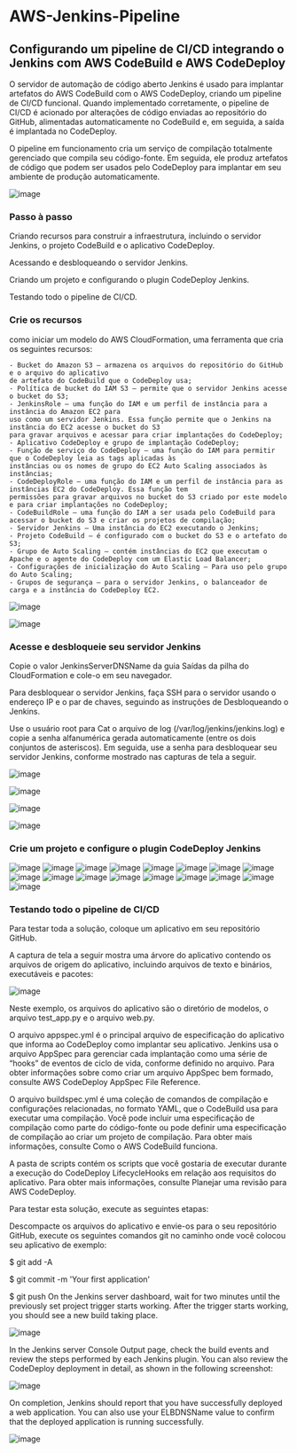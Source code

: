 # AWS-Jenkins-Pipeline

## Configurando um pipeline de CI/CD integrando o Jenkins com AWS CodeBuild e AWS CodeDeploy 
 
O servidor de automação de código aberto Jenkins é usado para implantar artefatos do AWS CodeBuild com o AWS CodeDeploy, criando um pipeline de CI/CD funcional.
Quando implementado corretamente, o pipeline de CI/CD é acionado por alterações de código enviadas ao repositório do GitHub, alimentadas automaticamente no CodeBuild e, em seguida, a saída é implantada no CodeDeploy.
  
 
O pipeline em funcionamento cria um serviço de compilação totalmente gerenciado que compila seu código-fonte. Em seguida, ele produz artefatos de código que podem ser usados pelo CodeDeploy para implantar em seu ambiente de produção automaticamente.


![image](https://user-images.githubusercontent.com/48589838/89983289-e5fc2900-dc94-11ea-9258-685375cad1dd.png)



### Passo à passo 

Criando recursos para construir a infraestrutura, incluindo o servidor Jenkins, o projeto CodeBuild e o aplicativo CodeDeploy.

Acessando e desbloqueando o servidor Jenkins.

Criando um projeto e configurando o plugin CodeDeploy Jenkins.

Testando todo o pipeline de CI/CD.

### Crie os recursos
como iniciar um modelo do AWS CloudFormation, uma ferramenta que cria os seguintes recursos:

```
- Bucket do Amazon S3 — armazena os arquivos do repositório do GitHub e o arquivo do aplicativo 
de artefato do CodeBuild que o CodeDeploy usa;
- Política de bucket do IAM S3 — permite que o servidor Jenkins acesse o bucket do S3;
- JenkinsRole — uma função do IAM e um perfil de instância para a instância do Amazon EC2 para 
uso como um servidor Jenkins. Essa função permite que o Jenkins na instância do EC2 acesse o bucket do S3 
para gravar arquivos e acessar para criar implantações do CodeDeploy;
- Aplicativo CodeDeploy e grupo de implantação CodeDeploy;
- Função de serviço do CodeDeploy — uma função do IAM para permitir que o CodeDeploy leia as tags aplicadas às 
instâncias ou os nomes de grupo do EC2 Auto Scaling associados às instâncias;
- CodeDeployRole — uma função do IAM e um perfil de instância para as instâncias EC2 do CodeDeploy. Essa função tem 
permissões para gravar arquivos no bucket do S3 criado por este modelo e para criar implantações no CodeDeploy;
- CodeBuildRole — uma função do IAM a ser usada pelo CodeBuild para acessar o bucket do S3 e criar os projetos de compilação;
- Servidor Jenkins — Uma instância do EC2 executando o Jenkins;
- Projeto CodeBuild — é configurado com o bucket do S3 e o artefato do S3;
- Grupo de Auto Scaling — contém instâncias do EC2 que executam o Apache e o agente do CodeDeploy com um Elastic Load Balancer;
- Configurações de inicialização do Auto Scaling — Para uso pelo grupo do Auto Scaling;
- Grupos de segurança — para o servidor Jenkins, o balanceador de carga e a instância do CodeDeploy EC2.
```

![image](https://user-images.githubusercontent.com/48589838/89985330-87d14500-dc98-11ea-9964-c1211d0c8a03.png)

![image](https://user-images.githubusercontent.com/48589838/89985319-83a52780-dc98-11ea-8442-3e8e7eb3e403.png)


### Acesse e desbloqueie seu servidor Jenkins

Copie o valor JenkinsServerDNSName da guia Saídas da pilha do CloudFormation e cole-o em seu navegador.

Para desbloquear o servidor Jenkins, faça SSH para o servidor usando o endereço IP e o par de chaves, seguindo as instruções de Desbloqueando o Jenkins.

Use o usuário root para Cat o arquivo de log (/var/log/jenkins/jenkins.log) e copie a senha alfanumérica gerada automaticamente (entre os dois conjuntos de asteriscos). Em seguida, use a senha para desbloquear seu servidor Jenkins, conforme mostrado nas capturas de tela a seguir.

![image](https://user-images.githubusercontent.com/48589838/89985442-ba7b3d80-dc98-11ea-9cb4-9014339ba6e3.png)

![image](https://user-images.githubusercontent.com/48589838/89985456-be0ec480-dc98-11ea-9f0a-32333a15e9ce.png)

![image](https://user-images.githubusercontent.com/48589838/89985477-c666ff80-dc98-11ea-8313-dcdec60d39f8.png)

![image](https://user-images.githubusercontent.com/48589838/89985469-c23ae200-dc98-11ea-9243-9c8994fa4f28.png)


### Crie um projeto e configure o plugin CodeDeploy Jenkins

![image](https://user-images.githubusercontent.com/48589838/89985612-fadabb80-dc98-11ea-84cf-c2add128ffc0.png)
![image](https://user-images.githubusercontent.com/48589838/89985621-ff06d900-dc98-11ea-9fee-f80963c8291f.png)
![image](https://user-images.githubusercontent.com/48589838/89985634-05955080-dc99-11ea-9187-db635bdeca9a.png)
![image](https://user-images.githubusercontent.com/48589838/89985688-15149980-dc99-11ea-8810-8e7a43c1e4ff.png)
![image](https://user-images.githubusercontent.com/48589838/89985702-1c3ba780-dc99-11ea-90c3-220b906d91a7.png)
![image](https://user-images.githubusercontent.com/48589838/89985709-1fcf2e80-dc99-11ea-8caf-4962b2721915.png)
![image](https://user-images.githubusercontent.com/48589838/89985726-25c50f80-dc99-11ea-9955-68b7897cb6db.png)
![image](https://user-images.githubusercontent.com/48589838/89985715-22ca1f00-dc99-11ea-9fe5-4a1b0c79e65c.png)
![image](https://user-images.githubusercontent.com/48589838/89985694-180f8a00-dc99-11ea-8a3c-fa211b9ea87e.png)
![image](https://user-images.githubusercontent.com/48589838/89985744-28c00000-dc99-11ea-8e62-e3d18baa5152.png)
![image](https://user-images.githubusercontent.com/48589838/89985756-2c538700-dc99-11ea-9318-a0cb7a6aed0a.png)
![image](https://user-images.githubusercontent.com/48589838/89985781-31b0d180-dc99-11ea-969e-407595b211ad.png)
![image](https://user-images.githubusercontent.com/48589838/89985795-35dcef00-dc99-11ea-816f-2ce6a2bacece.png)
![image](https://user-images.githubusercontent.com/48589838/89985806-38d7df80-dc99-11ea-8cd8-b003ccac1c45.png)
![image](https://user-images.githubusercontent.com/48589838/89985848-45f4ce80-dc99-11ea-9a47-c8256c083864.png)
![image](https://user-images.githubusercontent.com/48589838/89985864-4a20ec00-dc99-11ea-8dbf-fcecdedec7e6.png)
![image](https://user-images.githubusercontent.com/48589838/89985875-4db47300-dc99-11ea-8288-fb7e30a5cb11.png)


### Testando todo o pipeline de CI/CD

Para testar toda a solução, coloque um aplicativo em seu repositório GitHub.

A captura de tela a seguir mostra uma árvore do aplicativo contendo os arquivos de origem do aplicativo, incluindo arquivos de texto e binários, executáveis e pacotes:

![image](https://user-images.githubusercontent.com/48589838/89986084-a71ca200-dc99-11ea-9021-097d82084171.png)

Neste exemplo, os arquivos do aplicativo são o diretório de modelos, o arquivo test_app.py e o arquivo web.py.

O arquivo appspec.yml é o principal arquivo de especificação do aplicativo que informa ao CodeDeploy como implantar seu aplicativo. Jenkins usa o arquivo AppSpec para gerenciar cada implantação como uma série de “hooks” de eventos de ciclo de vida, conforme definido no arquivo. Para obter informações sobre como criar um arquivo AppSpec bem formado, consulte AWS CodeDeploy AppSpec File Reference.

O arquivo buildspec.yml é uma coleção de comandos de compilação e configurações relacionadas, no formato YAML, que o CodeBuild usa para executar uma compilação. Você pode incluir uma especificação de compilação como parte do código-fonte ou pode definir uma especificação de compilação ao criar um projeto de compilação. Para obter mais informações, consulte Como o AWS CodeBuild funciona.

A pasta de scripts contém os scripts que você gostaria de executar durante a execução do CodeDeploy LifecycleHooks em relação aos requisitos do aplicativo. Para obter mais informações, consulte Planejar uma revisão para AWS CodeDeploy.

Para testar esta solução, execute as seguintes etapas:

Descompacte os arquivos do aplicativo e envie-os para o seu repositório GitHub, execute os seguintes comandos git no caminho onde você colocou seu aplicativo de exemplo:

$ git add -A

$ git commit -m 'Your first application'

$ git push
On the Jenkins server dashboard, wait for two minutes until the previously set project trigger starts working. After the trigger starts working, you should see a new build taking place.

![image](https://user-images.githubusercontent.com/48589838/89986214-d92e0400-dc99-11ea-84cb-9ff3e830a1b8.png)

In the Jenkins server Console Output page, check the build events and review the steps performed by each Jenkins plugin. You can also review the CodeDeploy deployment in detail, as shown in the following screenshot:

![image](https://user-images.githubusercontent.com/48589838/89986227-dd5a2180-dc99-11ea-95a5-15938ac49df1.png)

On completion, Jenkins should report that you have successfully deployed a web application. You can also use your ELBDNSName value to confirm that the deployed application is running successfully.

![image](https://user-images.githubusercontent.com/48589838/89986033-9409d200-dc99-11ea-883c-37f6a469e02c.png)
